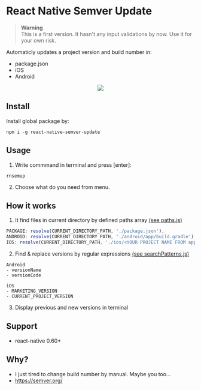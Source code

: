 # React Native Semver Update

> **Warning**  
> This is a first version. It hasn't any input validations by now.
> Use it for your own risk.

Automaticly updates a project version and build number in:
* package.json
* iOS
* Android

<p align="center">
<img src="https://i.imgur.com/IjHNgPp.gif" />
</p>

## Install

Install global package by:

```
npm i -g react-native-semver-update
```

## Usage
1. Write commmand in terminal and press [enter]:
```
rnsemup
```
2. Choose what do you need from menu.

## How it works

1. It find files in current directory by defined paths array
[(see paths.js)](https://github.com/zmnv/react-native-semver-update/blob/master/src/tools/paths.js)

```js
PACKAGE: resolve(CURRENT_DIRECTORY_PATH, './package.json'),
ANDROID: resolve(CURRENT_DIRECTORY_PATH, './android/app/build.gradle'),
IOS: resolve(CURRENT_DIRECTORY_PATH, './ios/<YOUR PROJECT NAME FROM app.json>.xcodeproj/project.pbxproj'),
```

2. Find & replace versions by regular expressions [(see searchPatterns.js)](https://github.com/zmnv/react-native-semver-update/blob/master/src/tools/searchPatterns.js)

```
Android
- versionName
- versionCode

iOS
- MARKETING_VERSION
- CURRENT_PROJECT_VERSION
```

3. Display previous and new versions in terminal

## Support

* react-native 0.60+

## Why?

* I just tired to change build number by manual. Maybe you too...
* https://semver.org/


